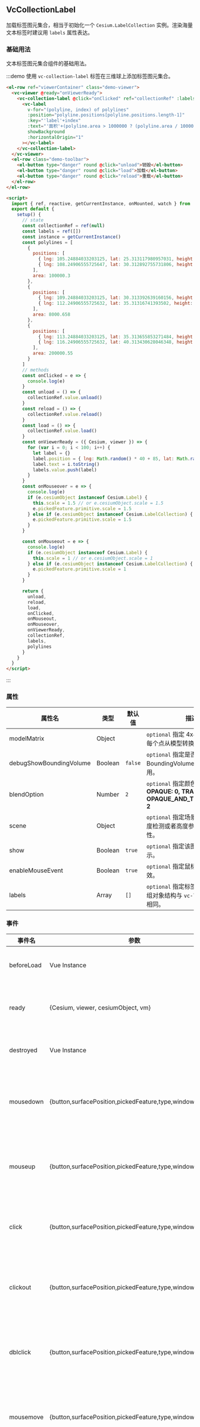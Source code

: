 ## VcCollectionLabel

加载标签图元集合，相当于初始化一个 `Cesium.LabelCollection` 实例。渲染海量文本标签时建议用 `labels` 属性表达。

### 基础用法

文本标签图元集合组件的基础用法。

:::demo 使用 `vc-collection-label` 标签在三维球上添加标签图元集合。

```html
<el-row ref="viewerContainer" class="demo-viewer">
  <vc-viewer @ready="onViewerReady">
    <vc-collection-label @click="onClicked" ref="collectionRef" :labels="labels" @mouseout="onMouseout" @mouseover="onMouseover">
      <vc-label
        v-for="(polyline, index) of polylines"
        :position="polyline.positions[polyline.positions.length-1]"
        :key="'label'+index"
        :text="'面积'+(polyline.area > 1000000 ? (polyline.area / 1000000).toFixed(2) + 'km²' : polyline.area.toFixed(2) + '㎡')"
        showBackground
        :horizontalOrigin="1"
      ></vc-label>
    </vc-collection-label>
  </vc-viewer>
  <el-row class="demo-toolbar">
    <el-button type="danger" round @click="unload">销毁</el-button>
    <el-button type="danger" round @click="load">加载</el-button>
    <el-button type="danger" round @click="reload">重载</el-button>
  </el-row>
</el-row>

<script>
  import { ref, reactive, getCurrentInstance, onMounted, watch } from 'vue'
  export default {
    setup() {
      // state
      const collectionRef = ref(null)
      const labels = ref([])
      const instance = getCurrentInstance()
      const polylines = [
        {
          positions: [
            { lng: 105.24884033203125, lat: 25.313117980957031, height: 1183.3186645507812 },
            { lng: 108.24906555725647, lat: 30.312892755731806, height: 1183.3186645507812 }
          ],
          area: 100000.3
        },
        {
          positions: [
            { lng: 109.24884033203125, lat: 30.313392639160156, height: 1183.804443359375 },
            { lng: 112.24906555725632, lat: 35.31316741393502, height: 1183.6849884241819 }
          ],
          area: 8000.658
        },
        {
          positions: [
            { lng: 113.24884033203125, lat: 35.313655853271484, height: 1184.2783203125 },
            { lng: 116.24906555725632, lat: 40.313430628046348, height: 1184.1093236654997 }
          ],
          area: 200000.55
        }
      ]
      // methods
      const onClicked = e => {
        console.log(e)
      }
      const unload = () => {
        collectionRef.value.unload()
      }
      const reload = () => {
        collectionRef.value.reload()
      }
      const load = () => {
        collectionRef.value.load()
      }
      const onViewerReady = ({ Cesium, viewer }) => {
        for (var i = 0; i < 100; i++) {
          let label = {}
          label.position = { lng: Math.random() * 40 + 85, lat: Math.random() * 30 + 21 }
          label.text = i.toString()
          labels.value.push(label)
        }
      }
      const onMouseover = e => {
        console.log(e)
        if (e.cesiumObject instanceof Cesium.Label) {
          this.scale = 1.5 // or e.cesiumObject.scale = 1.5
          e.pickedFeature.primitive.scale = 1.5
        } else if (e.cesiumObject instanceof Cesium.LabelCollection) {
          e.pickedFeature.primitive.scale = 1.5
        }
      }

      const onMouseout = e => {
        console.log(e)
        if (e.cesiumObject instanceof Cesium.Label) {
          this.scale = 1 // or e.cesiumObject.scale = 1
        } else if (e.cesiumObject instanceof Cesium.LabelCollection) {
          e.pickedFeature.primitive.scale = 1
        }
      }

      return {
        unload,
        reload,
        load,
        onClicked,
        onMouseout,
        onMouseover,
        onViewerReady,
        collectionRef,
        labels,
        polylines
      }
    }
  }
</script>
```

:::

### 属性

| 属性名                  | 类型    | 默认值  | 描述                                                                                   | 可选值 |
| ----------------------- | ------- | ------- | -------------------------------------------------------------------------------------- | ------ |
| modelMatrix             | Object  |         | `optional` 指定 4x4 变换矩阵，将每个点从模型转换为世界坐标。                           |
| debugShowBoundingVolume | Boolean | `false` | `optional` 指定是否显示此图元的 BoundingVolume， 仅调试使用。                          |
| blendOption             | Number  | `2`     | `optional` 指定颜色混合选项。 **OPAQUE: 0, TRANSLUCENT: 1, OPAQUE_AND_TRANSLUCENT: 2** | 0/1/2  |
| scene                   | Object  |         | `optional` 指定场景参数，使用深度检测或者高度参考时必须传该属性。                      |
| show                    | Boolean | `true`  | `optional` 指定该图元集合是否显示。                                                    |
| enableMouseEvent        | Boolean | `true`  | `optional` 指定鼠标事件是否生效。                                                      |
| labels                  | Array   | `[]`    | `optional` 指定标签集合数组。 数组对象结构与 `vc-label` 组件属性相同。                 |

### 事件

| 事件名     | 参数                                                       | 描述                       |
| ---------- | ---------------------------------------------------------- | -------------------------- |
| beforeLoad | Vue Instance                                               | 对象加载前触发。           |
| ready      | {Cesium, viewer, cesiumObject, vm}                         | 对象加载成功时触发。       |
| destroyed  | Vue Instance                                               | 对象销毁时触发。           |
| mousedown  | {button,surfacePosition,pickedFeature,type,windowPosition} | 鼠标在该图元上按下时触发。 |
| mouseup    | {button,surfacePosition,pickedFeature,type,windowPosition} | 鼠标在该图元上弹起时触发。 |
| click      | {button,surfacePosition,pickedFeature,type,windowPosition} | 鼠标单击该图元时触发。     |
| clickout   | {button,surfacePosition,pickedFeature,type,windowPosition} | 鼠标单击该图元外部时触发。 |
| dblclick   | {button,surfacePosition,pickedFeature,type,windowPosition} | 鼠标左键双击该图元时触发。 |
| mousemove  | {button,surfacePosition,pickedFeature,type,windowPosition} | 鼠标在该图元上移动时触发。 |
| mouseover  | {button,surfacePosition,pickedFeature,type,windowPosition} | 鼠标移动到该图元时触发。   |
| mouseout   | {button,surfacePosition,pickedFeature,type,windowPosition} | 鼠标移出该图元时触发。     |

### VcLabel

加载文本标签图元，相当于初始化一个 `Cesium.Label` 实例。

**注意：** 需要作为 `vc-collection-label` 的子组件才能正常加载。

### VcLabel 属性

<!-- prettier-ignore -->
| 属性名 | 类型 | 默认值 | 描述 |可选值|
| ------------------------ | ------- | ------------------ | ------------------------------------------- |---|
| backgroundColor  | Object\|Array\|String | { x: 0.165, y: 0.165, z: 0.165, w: 0.8 } | `optional` 指定 label 背景颜色。 |
| backgroundPadding  | Object\|Array | | `optional` 指定 label 背景x、y方向偏移量。|
| disableDepthTestDistance | Number | | `optional` 指定 label 的深度检测距离。 |
| distanceDisplayCondition | Object\|Array | | `optional` 指定 label 显示条件随相机距离改变的参数。 |
| eyeOffset | Object\Array | `{x: 0, y: 0, z: 0}` | `optional` 指定 label 视角偏移量。|
| fillColor | Object\|String\|Array | `white` | `optional` 指定 label 填充颜色。 |
| font | String | `'30px sans-serif'` | `optional` 指定 label CSS 字体。 |
| heightReference | Number | `0` | `optional` 指定 label 高度模式。**NONE: 0, CLAMP_TO_GROUND: 1, RELATIVE_TO_GROUND: 2** |0/1/2|
| horizontalOrigin | Number | `0` | `optional` 指定 label 水平对齐方式。**CENTER: 0, LEFT: 1, RIGHT: -1** |0/1/-1|
| id | \* | | `optional` 指定与 label 关联的信息，拾取时返回该属性值。 |
| outlineColor | Object\|Array\|String | `'black'` | `optional` 指定 label 的轮廓颜色。 |
| outlineWidth | Number | `0` | `optional` 指定 label 的轮廓宽度。 |
| pixelOffset | Object\|Array | `{x: 0, y: 0}` | `optional` 指定 label 像素偏移量。 |
| pixelOffsetScaleByDistance | Object\|Array | | `optional` 指定 label 像素偏移量随相机距离改变的参数。|
| position | Object | | `optional` 指定 label 的位置。|
| scale | Number | `1.0` | `optional` 指定 label 缩放比例。 |
| scaleByDistance | Object\|Array | | `optional` 指定 label 的缩放比例随相机距离改变的参数。|
| show | Boolean | `true` | `optional` 指定 label 是否显示。 |
| showBackground | Boolean | `false` | `optional` 指定 label 是否显示背景。 |
| labelStyle | Number | `0` | `optional` 指定 label 绘制风格。**FILL: 0, OUTLINE: 1, FILL_AND_OUTLINE: 2** |0/1/2|
| text | String | | `optional` 指定 label 文字，支持'\n'换行符。 |
| totalScale  | Number | `1.0` | `optional` 获取 label 的总比例，该比例是标签的比例乘以所计算的所需字体的相对大小与生成的字形大小的比例。 |
| translucencyByDistance | Object\|Array | | `optional` 指定 label 透明度随相机距离改变的参数。|
| verticalOrigin | Number | `0` | `optional` 指定 label 垂直对齐方式。**CENTER: 0, BOTTOM: 1, BASELINE: 2, TOP: -1** |0/1/2/-1|
| enableMouseEvent | Boolean | `true` | `optional` 指定鼠标事件是否生效。 |

### VcLabel 事件

| 事件名     | 参数                                                       | 描述                       |
| ---------- | ---------------------------------------------------------- | -------------------------- |
| beforeLoad | Vue Instance                                               | 对象加载前触发。           |
| ready      | {Cesium, viewer, cesiumObject, vm}                         | 对象加载成功时触发。       |
| destroyed  | Vue Instance                                               | 对象销毁时触发。           |
| mousedown  | {button,surfacePosition,pickedFeature,type,windowPosition} | 鼠标在该图元上按下时触发。 |
| mouseup    | {button,surfacePosition,pickedFeature,type,windowPosition} | 鼠标在该图元上弹起时触发。 |
| click      | {button,surfacePosition,pickedFeature,type,windowPosition} | 鼠标单击该图元时触发。     |
| clickout   | {button,surfacePosition,pickedFeature,type,windowPosition} | 鼠标单击该图元外部时触发。 |
| dblclick   | {button,surfacePosition,pickedFeature,type,windowPosition} | 鼠标左键双击该图元时触发。 |
| mousemove  | {button,surfacePosition,pickedFeature,type,windowPosition} | 鼠标在该图元上移动时触发。 |
| mouseover  | {button,surfacePosition,pickedFeature,type,windowPosition} | 鼠标移动到该图元时触发。   |
| mouseout   | {button,surfacePosition,pickedFeature,type,windowPosition} | 鼠标移出该图元时触发。     |

### 参考

- 官方文档： **[LabelCollection](https://cesium.com/docs/cesiumjs-ref-doc/LabelCollection.html)**、**[Label](https://cesium.com/docs/cesiumjs-ref-doc/Label.html)**
